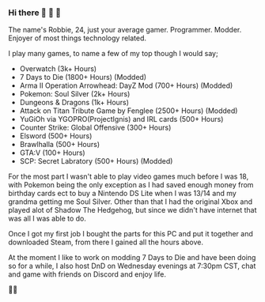 ### Hi there 👋 👋 👋    

The name's Robbie, 24, just your average gamer. Programmer. Modder. Enjoyer of most things technology related.     

I play many games, to name a few of my top though I would say;    
+ Overwatch (3k+ Hours)    
+ 7 Days to Die (1800+ Hours) (Modded)     
+ Arma II Operation Arrowhead: DayZ Mod (700+ Hours) (Modded)     
+ Pokemon: Soul Silver (2k+ Hours)      
+ Dungeons & Dragons (1k+ Hours)      
+ Attack on Titan Tribute Game by Fenglee (2500+ Hours) (Modded)       
+ YuGiOh via YGOPRO(ProjectIgnis) and IRL cards (500+ Hours)     
+ Counter Strike: Global Offensive (300+ Hours)      
+ Elsword (500+ Hours)     
+ Brawlhalla (500+ Hours)      
+ GTA:V (100+ Hours)      
+ SCP: Secret Labratory (500+ Hours) (Modded)          

For the most part I wasn't able to play video games much before I was 18, with Pokemon being the only exception as I had saved enough money from birthday cards ect to buy a Nintendo DS Lite when I was 13/14 and my grandma getting me Soul Silver. Other than that I had the original Xbox and played alot of Shadow The Hedgehog, but since we didn't have internet that was all I was able to do.    

Once I got my first job I bought the parts for this PC and put it together and downloaded Steam, from there I gained all the hours above.    

At the moment I like to work on modding 7 Days to Die and have been doing so for a while, I also host DnD on Wednesday evenings at 7:30pm CST, chat and game with friends on Discord and enjoy life.     

👋😄

